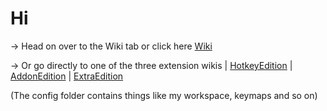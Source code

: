 # Hi
-> Head on over to the Wiki tab or click here [Wiki](https://github.com/Epicrex/3DArtistsHandbook/wiki)

-> Or go directly to one of the three extension wikis
| [HotkeyEdition](https://github.com/Epicrex/3DArtistsHandbookHotkeyEdition/wiki)
| [AddonEdition](https://github.com/Epicrex/3DArtistsHandbookAddonEdition/wiki)
| [ExtraEdition](https://github.com/Epicrex/3DArtistsHandbookExtraEdition/wiki)

(The config folder contains things like my workspace, keymaps and so on)


